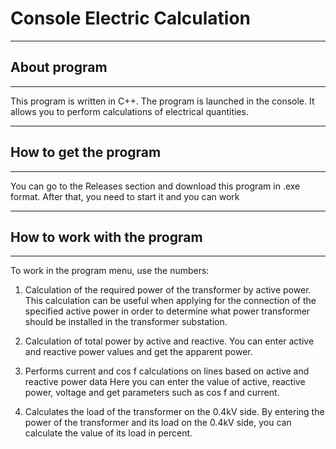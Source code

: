 # Console Electric Calculation

*******************************
## About program
*******************************
This program is written in C++.
The program is launched in the console.
It allows you to perform calculations of electrical quantities.

*******************************
## How to get the program
*******************************
You can go to the Releases section and download this program in .exe format.
After that, you need to start it and you can work

*******************************
## How to work with the program
*******************************
To work in the program menu, use the numbers:

1.  Calculation of the required power of the transformer by active power. 
This calculation can be useful when applying for the connection of the specified active 
power in order to determine what power transformer should be installed in the transformer substation.

2.  Calculation of total power by active and reactive.
You can enter active and reactive power values and get the apparent power.

3.  Performs current and cos f calculations on lines based on active and reactive power data
Here you can enter the value of active, reactive power, voltage and get parameters such as cos f and current.

4.  Calculates the load of the transformer on the 0.4kV side.
By entering the power of the transformer and its load on the 0.4kV side,
you can calculate the value of its load in percent.
